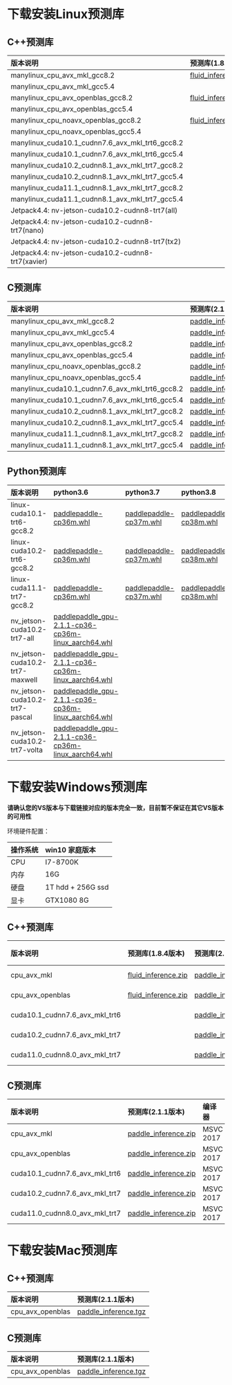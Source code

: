 # 下载安装Linux预测库
## C++预测库

| 版本说明      |     预测库(1.8.5版本)  |预测库(2.1.1版本)   |     预测库(develop版本)     |  
|:-------------|:---------------------|:-----------------|:---------------------------|
|manylinux_cpu_avx_mkl_gcc8.2|[fluid_inference.tgz](https://paddle-inference-lib.bj.bcebos.com/1.8.5-cpu-avx-mkl/fluid_inference.tgz)|[paddle_inference.tgz](https://paddle-inference-lib.bj.bcebos.com/2.1.1-cpu-avx-mkl/paddle_inference.tgz)|[paddle_inference.tgz](https://paddle-inference-lib.bj.bcebos.com/latest-cpu-avx-mkl/paddle_inference.tgz)|
|manylinux_cpu_avx_mkl_gcc5.4||[paddle_inference.tgz](https://paddle-inference-lib.bj.bcebos.com/2.1.1-cpu-avx-mkl-gcc5.4/paddle_inference.tgz)||
|manylinux_cpu_avx_openblas_gcc8.2|[fluid_inference.tgz](https://paddle-inference-lib.bj.bcebos.com/1.8.5-cpu-avx-openblas/fluid_inference.tgz)|[paddle_inference.tgz](https://paddle-inference-lib.bj.bcebos.com/2.1.1-cpu-avx-openblas/paddle_inference.tgz)|[paddle_inference.tgz](https://paddle-inference-lib.bj.bcebos.com/latest-cpu-avx-openblas/paddle_inference.tgz)|
|manylinux_cpu_avx_openblas_gcc5.4||[paddle_inference.tgz](https://paddle-inference-lib.bj.bcebos.com/2.1.1-cpu-avx-openblas-gcc5.4/paddle_inference.tgz)||
|manylinux_cpu_noavx_openblas_gcc8.2|[fluid_inference.tgz](https://paddle-inference-lib.bj.bcebos.com/1.8.5-cpu-noavx-openblas/fluid_inference.tgz)|[paddle_inference.tgz](https://paddle-inference-lib.bj.bcebos.com/2.1.1-cpu-noavx-openblas/paddle_inference.tgz)|[paddle_inference.tgz](https://paddle-inference-lib.bj.bcebos.com/latest-cpu-noavx-openblas/paddle_inference.tgz)|
|manylinux_cpu_noavx_openblas_gcc5.4||[paddle_inference.tgz](https://paddle-inference-lib.bj.bcebos.com/2.1.1-cpu-noavx-openblas-gcc5.4/paddle_inference.tgz)||
|manylinux_cuda10.1_cudnn7.6_avx_mkl_trt6_gcc8.2||[paddle_inference.tgz](https://paddle-inference-lib.bj.bcebos.com/2.1.1-gpu-cuda10.1-cudnn7-mkl-gcc8.2/paddle_inference.tgz)||
|manylinux_cuda10.1_cudnn7.6_avx_mkl_trt6_gcc5.4||[paddle_inference.tgz](https://paddle-inference-lib.bj.bcebos.com/2.1.1-gpu-cuda10.1-cudnn7-mkl-gcc5.4/paddle_inference.tgz)||
|manylinux_cuda10.2_cudnn8.1_avx_mkl_trt7_gcc8.2||[paddle_inference.tgz](https://paddle-inference-lib.bj.bcebos.com/2.1.1-gpu-cuda10.2-cudnn8.1-mkl-gcc8.2/paddle_inference.tgz)|
|manylinux_cuda10.2_cudnn8.1_avx_mkl_trt7_gcc5.4||[paddle_inference.tgz](https://paddle-inference-lib.bj.bcebos.com/2.1.1-gpu-cuda10.2-cudnn8.1-mkl-gcc5.4/paddle_inference.tgz)||
|manylinux_cuda11.1_cudnn8.1_avx_mkl_trt7_gcc8.2||[paddle_inference.tgz](https://paddle-inference-lib.bj.bcebos.com/2.1.1-gpu-cuda11.1-cudnn8.1-mkl-gcc8.2/paddle_inference.tgz)||
|manylinux_cuda11.1_cudnn8.1_avx_mkl_trt7_gcc5.4||[paddle_inference.tgz](https://paddle-inference-lib.bj.bcebos.com/2.1.1-gpu-cuda11.1-cudnn8.1-mkl-gcc5.4/paddle_inference.tgz)||
|Jetpack4.4: nv-jetson-cuda10.2-cudnn8-trt7(all)||[paddle_inference.tgz](https://paddle-inference-lib.bj.bcebos.com/2.1.1-nv-jetson-jetpack4.4-all/paddle_inference_install_dir.tgz)||
|Jetpack4.4: nv-jetson-cuda10.2-cudnn8-trt7(nano)||[paddle_inference.tgz](https://paddle-inference-lib.bj.bcebos.com/2.1.1-nv-jetson-jetpack4.4-nano/paddle_inference_install_dir.tgz)||
|Jetpack4.4: nv-jetson-cuda10.2-cudnn8-trt7(tx2)||[paddle_inference.tgz](https://paddle-inference-lib.bj.bcebos.com/2.1.1-nv-jetson-jetpack4.4-tx2/paddle_inference_install_dir.tgz)||
|Jetpack4.4: nv-jetson-cuda10.2-cudnn8-trt7(xavier)||[paddle_inference.tgz](https://paddle-inference-lib.bj.bcebos.com/2.1.1-nv-jetson-jetpack4.4-xavier/paddle_inference_install_dir.tgz)||


## C预测库

|  版本说明 |预测库(2.1.1版本)|
|:---------|:--------------|
|manylinux_cpu_avx_mkl_gcc8.2|[paddle_inference.tgz](https://paddle-inference-lib.bj.bcebos.com/2.1.1-cpu-avx-mkl/paddle_inference_c.tgz)||
|manylinux_cpu_avx_mkl_gcc5.4|[paddle_inference.tgz](https://paddle-inference-lib.bj.bcebos.com/2.1.1-cpu-avx-mkl-gcc5.4/paddle_inference_c.tgz)|
|manylinux_cpu_avx_openblas_gcc8.2|[paddle_inference.tgz](https://paddle-inference-lib.bj.bcebos.com/2.1.1-cpu-avx-openblas/paddle_inference_c.tgz)|
|manylinux_cpu_avx_openblas_gcc5.4|[paddle_inference.tgz](https://paddle-inference-lib.bj.bcebos.com/2.1.1-cpu-avx-openblas-gcc5.4/paddle_inference_c.tgz)|
|manylinux_cpu_noavx_openblas_gcc8.2|[paddle_inference.tgz](https://paddle-inference-lib.bj.bcebos.com/2.1.1-cpu-noavx-openblas/paddle_inference_c.tgz)|
|manylinux_cpu_noavx_openblas_gcc5.4|[paddle_inference.tgz](https://paddle-inference-lib.bj.bcebos.com/2.1.1-cpu-noavx-openblas-gcc5.4/paddle_inference_c.tgz)|
|manylinux_cuda10.1_cudnn7.6_avx_mkl_trt6_gcc8.2|[paddle_inference.tgz](https://paddle-inference-lib.bj.bcebos.com/2.1.1-gpu-cuda10.1-cudnn7-mkl-gcc8.2/paddle_inference_c.tgz)|
|manylinux_cuda10.1_cudnn7.6_avx_mkl_trt6_gcc5.4|[paddle_inference.tgz](https://paddle-inference-lib.bj.bcebos.com/2.1.1-gpu-cuda10.1-cudnn7-mkl-gcc5.4/paddle_inference_c.tgz)|
|manylinux_cuda10.2_cudnn8.1_avx_mkl_trt7_gcc8.2|[paddle_inference.tgz](https://paddle-inference-lib.bj.bcebos.com/2.1.1-gpu-cuda10.2-cudnn8.1-mkl-gcc8.2/paddle_inference_c.tgz)|
|manylinux_cuda10.2_cudnn8.1_avx_mkl_trt7_gcc5.4|[paddle_inference.tgz](https://paddle-inference-lib.bj.bcebos.com/2.1.1-gpu-cuda10.2-cudnn8.1-mkl-gcc5.4/paddle_inference_c.tgz)|
|manylinux_cuda11.1_cudnn8.1_avx_mkl_trt7_gcc8.2|[paddle_inference.tgz](https://paddle-inference-lib.bj.bcebos.com/2.1.1-gpu-cuda11.1-cudnn8.1-mkl-gcc8.2/paddle_inference_c.tgz)|
|manylinux_cuda11.1_cudnn8.1_avx_mkl_trt7_gcc5.4|[paddle_inference.tgz](https://paddle-inference-lib.bj.bcebos.com/2.1.1-gpu-cuda11.1-cudnn8.1-mkl-gcc5.4/paddle_inference_c.tgz)|


## Python预测库


| 版本说明   |     python3.6  |   python3.7   |     python3.8     |     python3.9   |  
|:---------|:----------------|:-------------|:-------------------|:----------------|
|linux-cuda10.1-trt6-gcc8.2|[paddlepaddle-cp36m.whl](https://paddle-wheel.bj.bcebos.com/with-trt/2.1.1-gpu-cuda10.1-cudnn7-mkl-gcc8.2/paddlepaddle_gpu-2.1.1.post101-cp36-cp36m-linux_x86_64.whl)|[paddlepaddle-cp37m.whl](https://paddle-wheel.bj.bcebos.com/with-trt/2.1.1-gpu-cuda10.1-cudnn7-mkl-gcc8.2/paddlepaddle_gpu-2.1.1.post101-cp37-cp37m-linux_x86_64.whl)|[paddlepaddle-cp38m.whl](https://paddle-wheel.bj.bcebos.com/with-trt/2.1.1-gpu-cuda10.1-cudnn7-mkl-gcc8.2/paddlepaddle_gpu-2.1.1.post101-cp38-cp38-linux_x86_64.whl)|[paddlepaddle-cp39m.whl](https://paddle-wheel.bj.bcebos.com/with-trt/2.1.1-gpu-cuda10.1-cudnn7-mkl-gcc8.2/paddlepaddle_gpu-2.1.1.post101-cp39-cp39-linux_x86_64.whl)|
|linux-cuda10.2-trt6-gcc8.2|[paddlepaddle-cp36m.whl](https://paddle-wheel.bj.bcebos.com/with-trt/2.1.1-gpu-cuda10.2-cudnn8.1-mkl-gcc8.2/paddlepaddle_gpu-2.1.1-cp36-cp36m-linux_x86_64.whl)|[paddlepaddle-cp37m.whl](https://paddle-wheel.bj.bcebos.com/with-trt/2.1.1-gpu-cuda10.2-cudnn8.1-mkl-gcc8.2/paddlepaddle_gpu-2.1.1-cp37-cp37m-linux_x86_64.whl)|[paddlepaddle-cp38m.whl](https://paddle-wheel.bj.bcebos.com/with-trt/2.1.1-gpu-cuda10.2-cudnn8.1-mkl-gcc8.2/paddlepaddle_gpu-2.1.1-cp38-cp38-linux_x86_64.whl)|[paddlepaddle-cp39m.whl](https://paddle-wheel.bj.bcebos.com/with-trt/2.1.1-gpu-cuda10.2-cudnn8.1-mkl-gcc8.2/paddlepaddle_gpu-2.1.1-cp39-cp39-linux_x86_64.whl)|
|linux-cuda11.1-trt7-gcc8.2|[paddlepaddle-cp36m.whl](https://paddle-wheel.bj.bcebos.com/with-trt/2.1.1-gpu-cuda11.1-cudnn8.1-mkl-gcc8.2/paddlepaddle_gpu-2.1.1.post111-cp36-cp36m-linux_x86_64.whl)|[paddlepaddle-cp37m.whl](https://paddle-wheel.bj.bcebos.com/with-trt/2.1.1-gpu-cuda11.1-cudnn8.1-mkl-gcc8.2/paddlepaddle_gpu-2.1.1.post111-cp37-cp37m-linux_x86_64.whl)|[paddlepaddle-cp38m.whl](https://paddle-wheel.bj.bcebos.com/with-trt/2.1.1-gpu-cuda11.1-cudnn8.1-mkl-gcc8.2/paddlepaddle_gpu-2.1.1.post111-cp38-cp38-linux_x86_64.whl)|[paddlepaddle-cp39m.whl](https://paddle-wheel.bj.bcebos.com/with-trt/2.1.1-gpu-cuda11.1-cudnn8.1-mkl-gcc8.2/paddlepaddle_gpu-2.1.1.post111-cp39-cp39-linux_x86_64.whl)|
|nv_jetson-cuda10.2-trt7-all|[paddlepaddle_gpu-2.1.1-cp36-cp36m-linux_aarch64.whl](https://paddle-inference-lib.bj.bcebos.com/2.1.1-nv-jetson-jetpack4.4-all/paddlepaddle_gpu-2.1.1-cp36-cp36m-linux_aarch64.whl)||||
|nv_jetson-cuda10.2-trt7-maxwell|[paddlepaddle_gpu-2.1.1-cp36-cp36m-linux_aarch64.whl](https://paddle-inference-lib.bj.bcebos.com/2.1.1-nv-jetson-jetpack4.4-nano/paddlepaddle_gpu-2.1.1-cp36-cp36m-linux_aarch64.whl)||||
|nv_jetson-cuda10.2-trt7-pascal|[paddlepaddle_gpu-2.1.1-cp36-cp36m-linux_aarch64.whl](https://paddle-inference-lib.bj.bcebos.com/2.1.1-nv-jetson-jetpack4.4-tx2/paddlepaddle_gpu-2.1.1-cp36-cp36m-linux_aarch64.whl)||||
|nv_jetson-cuda10.2-trt7-volta|[paddlepaddle_gpu-2.1.1-cp36-cp36m-linux_aarch64.whl](https://paddle-inference-lib.bj.bcebos.com/2.1.1-nv-jetson-jetpack4.4-xavier/paddlepaddle_gpu-2.1.1-cp36-cp36m-linux_aarch64.whl)||||



# 下载安装Windows预测库

**请确认您的VS版本与下载链接对应的版本完全一致，目前暂不保证在其它VS版本的可用性**

环境硬件配置：

| 操作系统      |    win10 家庭版本      |
|:---------|:-------------------|
| CPU      |      I7-8700K      |
| 内存 | 16G               |
| 硬盘 | 1T hdd + 256G ssd |
| 显卡 | GTX1080 8G        |

## C++预测库

| 版本说明      |     预测库(1.8.4版本)  |预测库(2.1.1版本)   |     编译器     |  cuDNN  |  CUDA  |
|:-------------|:---------------------|:-----------------|:----------------|:--------|:-------|
|cpu_avx_mkl| [fluid_inference.zip](https://paddle-wheel.bj.bcebos.com/1.8.4/win-infer/mkl/cpu/fluid_inference_install_dir.zip) | [paddle_inference.zip](https://paddle-wheel.bj.bcebos.com/2.1.1/win-infer/mkl/cpu/paddle_inference.zip)|  MSVC 2017 | - | - |
|cpu_avx_openblas| [fluid_inference.zip](https://paddle-wheel.bj.bcebos.com/1.8.4/win-infer/open/cpu/fluid_inference_install_dir.zip) | [paddle_inference.zip](https://paddle-wheel.bj.bcebos.com/2.1.1/win-infer/open/cpu/paddle_inference.zip)| MSVC 2017 | - | - |
|cuda10.1_cudnn7.6_avx_mkl_trt6 | |[paddle_inference.zip](https://paddle-wheel.bj.bcebos.com/2.1.1/win-infer/mkl/post101/paddle_inference.zip)| MSVC 2017  | 7.6|  10.1 |
|cuda10.2_cudnn7.6_avx_mkl_trt7 | |[paddle_inference.zip](https://paddle-wheel.bj.bcebos.com/2.1.1/win-infer/mkl/post102/paddle_inference.zip)| MSVC 2017  | 7.6 | 10.2 |
|cuda11.0_cudnn8.0_avx_mkl_trt7 | |[paddle_inference.zip](https://paddle-wheel.bj.bcebos.com/2.1.1/win-infer/mkl/post110/paddle_inference.zip)| MSVC 2017  | 8.0 | 11.0 |

## C预测库

| 版本说明  |预测库(2.1.1版本)   |     编译器     |   cuDNN  |  CUDA  |
|:---------|:-----------------|:--------------|:---------|:--------|
|cpu_avx_mkl| [paddle_inference.zip](https://paddle-wheel.bj.bcebos.com/2.1.1/win-infer/mkl/cpu/paddle_inference_c.zip)|  MSVC 2017 | - | - |
|cpu_avx_openblas| [paddle_inference.zip](https://paddle-wheel.bj.bcebos.com/2.1.1/win-infer/open/cpu/paddle_inference_c.zip)| MSVC 2017 | - | - |
|cuda10.1_cudnn7.6_avx_mkl_trt6 | [paddle_inference.zip](https://paddle-wheel.bj.bcebos.com/2.1.1/win-infer/mkl/post101/paddle_inference_c.zip) | MSVC 2017|7.6|   10.0    |
|cuda10.2_cudnn7.6_avx_mkl_trt7 | [paddle_inference.zip](https://paddle-wheel.bj.bcebos.com/2.1.1/win-infer/mkl/post102/paddle_inference_c.zip) | MSVC 2017 |7.6|   10.2    |
|cuda11.0_cudnn8.0_avx_mkl_trt7 | [paddle_inference.zip](https://paddle-wheel.bj.bcebos.com/2.1.1/win-infer/mkl/post110/paddle_inference_c.zip) | MSVC 2017 |8.0|   11.0    |



# 下载安装Mac预测库

## C++预测库

| 版本说明       |预测库(2.1.1版本)   |
|:---------|:----------------|
|cpu_avx_openblas|[paddle_inference.tgz](https://paddle-inference-lib.bj.bcebos.com/mac/2.1.1/cpu_avx_openblas/paddle_inference_install_dir.tgz)|

## C预测库

| 版本说明       |预测库(2.1.1版本)   |
|:---------|:----------------|
|cpu_avx_openblas|[paddle_inference.tgz](https://paddle-inference-lib.bj.bcebos.com/mac/2.1.1/cpu_avx_openblas/paddle_inference_c_install_dir.tgz)|




